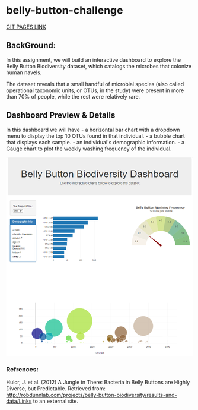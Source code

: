 # belly-button-challenge
[GIT PAGES LINK](https://shnazari.github.io/belly-button/)
## BackGround:
In this assignment, we will build an interactive dashboard to explore the Belly Button Biodiversity dataset, which catalogs the microbes that colonize human navels.

The dataset reveals that a small handful of microbial species (also called operational taxonomic units, or OTUs, in the study) were present in more than 70% of people, while the rest were relatively rare.

## Dashboard Preview & Details

In this dashboard we will have 
	- a horizontal bar chart with a dropdown menu to display the top 10 OTUs found in that individual.
    - a bubble chart that displays each sample.
    - an individual's demographic information.
	- a Gauge chart to plot the weekly washing frequency of the individual.

![Guage Chart](imgs/dashboard.png)


### Refrences: 
Hulcr, J. et al. (2012) A Jungle in There: Bacteria in Belly Buttons are Highly Diverse, but Predictable. Retrieved from: http://robdunnlab.com/projects/belly-button-biodiversity/results-and-data/Links to an external site.